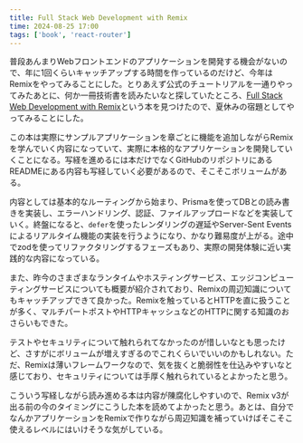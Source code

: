 ```yaml
---
title: Full Stack Web Development with Remix
time: 2024-08-25 17:00
tags: ['book', 'react-router']
---
```


普段あんまりWebフロントエンドのアプリケーションを開発する機会がないので、年に1回くらいキャッチアップする時間を作っているのだけど、今年はRemixをやってみることにした。とりあえず公式のチュートリアルを一通りやってみたあとに、何か一冊技術書を読みたいなと探していたところ、[Full Stack Web Development with Remix](https://www.packtpub.com/en-us/product/full-stack-web-development-with-remix-9781801075299)という本を見つけたので、夏休みの宿題としてやってみることにした。

この本は実際にサンプルアプリケーションを章ごとに機能を追加しながらRemixを学んでいく内容になっていて、実際に本格的なアプリケーションを開発していくことになる。写経を進めるには本だけでなくGitHubのリポジトリにあるREADMEにある内容も写経していく必要があるので、そこそこボリュームがある。

内容としては基本的なルーティングから始まり、Prismaを使ってDBとの読み書きを実装し、エラーハンドリング、認証、ファイルアップロードなどを実装していく。終盤になると、`defer`を使ったレンダリングの遅延やServer-Sent Eventsによるリアルタイム機能の実装を行うようになり、かなり難易度が上がる。途中でzodを使ってリファクタリングするフェーズもあり、実際の開発体験に近い実践的な内容になっている。

また、昨今のさまざまなランタイムやホスティングサービス、エッジコンピューティングサービスについても概要が紹介されており、Remixの周辺知識についてもキャッチアップできて良かった。Remixを触っているとHTTPを直に扱うことが多く、マルチパートポストやHTTPキャッシュなどのHTTPに関する知識のおさらいもできた。

テストやセキュリティについて触れられてなかったのが惜しいなとも思ったけど、さすがにボリュームが増えすぎるのでこれくらいでいいのかもしれない。ただ、Remixは薄いフレームワークなので、気を抜くと脆弱性を仕込みやすいなと感じており、セキュリティについては手厚く触れられているとよかったと思う。

こういう写経しながら読み進める本は内容が陳腐化しやすいので、Remix v3が出る前の今のタイミングにこうした本を読めてよかったと思う。あとは、自分でなんかアプリケーションをRemixで作りながら周辺知識を補っていけばそこそこ使えるレベルにはいけそうな気がしている。
